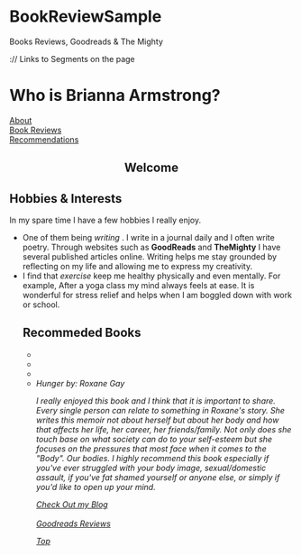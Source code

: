 # BookReviewSample
Books Reviews, Goodreads &amp; The Mighty
<html>	
<head>
	:// Links to Segments on the page
	<body> 
	<h1 id ="top">Who is Brianna Armstrong?</h1>
	<a href="Background">About</a><br />
	<a href="Book_/_Reviews">Book Reviews</a><br />
	<a href="Recommended_Books">Recommendations </a><br />
	
<center> <h2 id="About Me">Welcome</h2> </center>
	
<h2 id="Hobbies_/_Interests">Hobbies &amp; Interests</h2>	
	<p>In my spare time I have a few hobbies I really enjoy. 
	<ul> 
	   <li> One of them being <em> writing </em>. I write in a journal daily and I often write poetry.
		Through websites such as <b>GoodReads</b> and <b>TheMighty</b> I have several published articles online.
		Writing helps me stay grounded by reflecting on my life and allowing me to express my creativity. </li> 
	   <li> I find that <em>exercise</em> keep me healthy physically and even mentally. For example,
		After a yoga class my mind always feels at ease. It is wonderful for stress relief and helps
		when I am boggled down with work or school.
	   </li> 
<h2><a ref="Recomended_Books">Recommeded Books</h2>
       <ul> 
	  <li><em>
	  <li><em>
	  <li><em>
	       <li><em> Hunger </em> by: Roxane Gay</li>
		<p> I really enjoyed this book and I think that it is important to share. Every single person can relate to something in Roxane's story. She writes this memoir not about herself but about her body and how that affects her life, her career, her friends/family. Not only does she touch base on what society can do to your self-esteem but she focuses on the pressures that most face when it comes to the "Body". Our bodies. I highly recommend this book especially if you've ever struggled with your body image, sexual/domestic assault, if you've fat shamed yourself or anyone else, or simply if you'd like to open up your mind.</p> 
			   
<a href="https://briannajanaee.blogspot.com/2018/08/a-new-journey.html">Check Out my Blog</a><br>
      </br>  <a href="https://www.goodreads.com/review/list/85405255-brianna-j?shelf=read"> Goodreads Reviews</a>

<p><a href="#top">Top</a></p>
</body>
</html>
